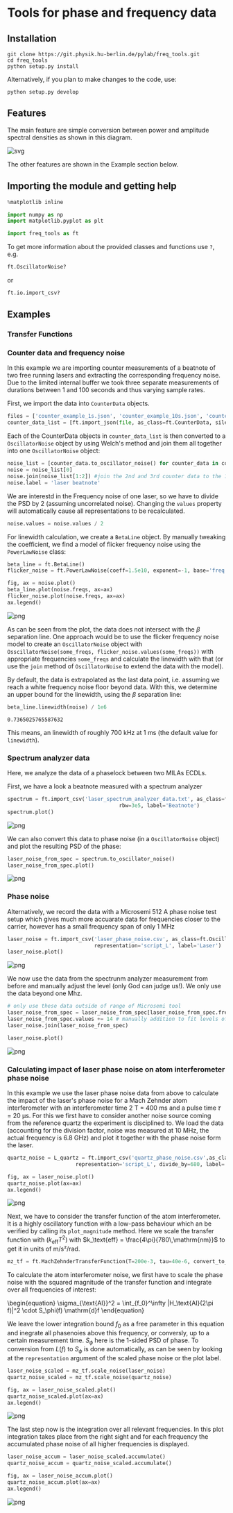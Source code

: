 # Tools for phase and frequency data

## Installation

```
git clone https://git.physik.hu-berlin.de/pylab/freq_tools.git
cd freq_tools
python setup.py install
```

Alternatively, if you plan to make changes to the code, use:

```
python setup.py develop
```

## Features

The main feature are simple conversion between power and amplitude spectral densities as shown in this diagram.

![svg](./docs/representations.svg)

The other features are shown in the Example section below.

## Importing the module and getting help


```python
%matplotlib inline

import numpy as np
import matplotlib.pyplot as plt

import freq_tools as ft
```

To get more information about the provided classes and functions use `?`, e.g.


```python
ft.OscillatorNoise?
```

or


```python
ft.io.import_csv?
```

## Examples
### Transfer Functions

### Counter data and frequency noise

In this example we are importing counter measurements of a beatnote of two free running lasers and extracting the corresponding frequency noise. Due to the limited internal buffer we took three separate measurements of durations between 1 and 100 seconds and thus varying sample rates.

First, we import the data into `CounterData` objects.


```python
files = ['counter_example_1s.json', 'counter_example_10s.json', 'counter_example_100s.json']
counter_data_list = [ft.import_json(file, as_class=ft.CounterData, silent=True) for file in files]
```

Each of the CounterData objects in `counter_data_list` is then converted to a `OscillatorNoise` object by using Welch's method and join them all together into one `OscillatorNoise` object:


```python
noise_list = [counter_data.to_oscillator_noise() for counter_data in counter_data_list]
noise = noise_list[0]
noise.join(noise_list[1:2]) #join the 2nd and 3rd counter data to the 1st one
noise.label = 'laser beatnote'

```

We are interestd in the Frequency noise of one laser, so we have to divide the PSD by 2 (assuming uncorrelated noise). Changing the `values` property will automatically cause all representations to be recalculated.


```python
noise.values = noise.values / 2
```

For linewidth calculation, we create a `BetaLine` object. By manually tweaking the coefficient, we find a model of flicker frequency noise using the `PowerLawNoise` class: 


```python
beta_line = ft.BetaLine()
flicker_noise = ft.PowerLawNoise(coeff=1.5e10, exponent=-1, base='freq', representation='psd_freq')
```


```python
fig, ax = noise.plot()
beta_line.plot(noise.freqs, ax=ax)
flicker_noise.plot(noise.freqs, ax=ax)
ax.legend()
```

![png](docs/output_15_2.png)


As can be seen from the plot, the data does not intersect with the $\beta$ separation line. One approach would be to use the flicker frequency noise model to create an `OscillatorNoise` object with `OsscillatorNoise(some_freqs, flicker_noise.values(some_freqs))` with appropriate frequencies `some_freqs` and calculate the linewidth with that (or use the `join` method of `OscillatorNoise` to extend the data with the model).

By default, the data is extrapolated as the last data point, i.e. assuming we reach a white frequency noise floor beyond data. With this, we determine an upper bound for the linewidth, using the $\beta$ separation line:


```python
beta_line.linewidth(noise) / 1e6
```


    0.7365025765587632



This means, an linewidth of roughly 700 kHz at 1 ms (the default value for `linewidth`).

### Spectrum analyzer data

Here, we analyze the data of a phaselock between two MILAs ECDLs.

First, we have a look a beatnote measured with a spectrum analyzer


```python
spectrum = ft.import_csv('laser_spectrum_analyzer_data.txt', as_class=ft.SpectrumAnalyzerData, delimiter='\t',
                                    rbw=3e5, label='Beatnote')
spectrum.plot()
```


![png](docs/output_21_1.png)


We can also convert this data to phase noise (in a `OscillatorNoise` object) and plot the resulting PSD of the phase:


```python
laser_noise_from_spec = spectrum.to_oscillator_noise()
laser_noise_from_spec.plot()
```


![png](docs/output_23_1.png)


### Phase noise 

Alternatively, we record the data with a Microsemi 512 A phase noise test setup which gives much more accuarate data for frequencies closer to the carrier, however has a small frequency span of only 1 MHz


```python
laser_noise = ft.import_csv('laser_phase_noise.csv', as_class=ft.OscillatorNoise, 
                            representation='script_L', label='Laser')
laser_noise.plot()
```

![png](docs/output_26_1.png)


We now use the data from the spectrunm analyzer measurement from before and manually adjust the level (only God can judge us!). We only use the data beyond one Mhz.


```python
# only use these data outside of range of Microsemi tool
laser_noise_from_spec = laser_noise_from_spec[laser_noise_from_spec.freqs > 1e6] 
laser_noise_from_spec.values += 14 # manually addition to fit levels of microsemi and spectrum analyzer
laser_noise.join(laser_noise_from_spec)
```


```python
laser_noise.plot()
```
![png](docs/output_29_1.png)


### Calculating impact of laser phase noise on atom interferometer phase noise

In this example we use the laser phase noise data from above to calculate the impact of the laser's phase noise for a Mach Zehnder atom interferometer with an interferometer time 2 T = 400 ms and a pulse time 𝜏 = 20 μs. For this we first have to consider another noise source coming from the reference quartz the experiment is disciplined to. We load the data (accounting for the division factor, noise was measured at 10 MHz, the actual frequency is 6.8 GHz) and plot it together with the phase noise form the laser.


```python
quartz_noise = L_quartz = ft.import_csv('quartz_phase_noise.csv',as_class=ft.OscillatorNoise,
                      representation='script_L', divide_by=680, label='Quartz')
```

```python
fig, ax = laser_noise.plot()
quartz_noise.plot(ax=ax)
ax.legend()
```

![png](docs/output_33_1.png)


Next, we have to consider the transfer function of the atom interferometer. It is a highly oscillatory function with a low-pass behaviour which an be verified by calling its `plot_magnitude` method. Here we scale the transfer function with $(k_\text{eff} T^2)$ with $k_\text{eff} = \frac{4\pi}{780\,\mathrm{nm}}$ to get it in units of m/s²/rad.


```python
mz_tf = ft.MachZehnderTransferFunction(T=200e-3, tau=40e-6, convert_to_g=True)
```

To calculate the atom interferometer noise, we first have to scale the phase noise with the squared magnitude of the transfer function and integrate over all frequencies of interest:

\begin{equation}
\sigma_{\text{AI}}^2 = \int_{f_0}^\infty |H_\text{AI}(2\pi f)|^2 \cdot S_\phi(f) \mathrm{d}f
\end{equation}

We leave the lower integration bound $f_0$ as a free parameter in this equation and inegrate all phasenoies above this frequency, or conversly, up to a certain measurement time. $S_\phi$ here is the 1-sided PSD of phase. To conversion from $L(f)$ to $S_\phi$ is done automatically, as can be seen by looking at the `representation` argument of the scaled phase noise or the plot label. 


```python
laser_noise_scaled = mz_tf.scale_noise(laser_noise)
quartz_noise_scaled = mz_tf.scale_noise(quartz_noise)

fig, ax = laser_noise_scaled.plot()
quartz_noise_scaled.plot(ax=ax)
ax.legend()
```

![png](docs/output_37_1.png)


The last step now is the integration over all relevant frequencies. In this plot integration takes place from the right sight and for each frequency the accumulated phase noise of all higher frequencies is displayed.


```python
laser_noise_accum = laser_noise_scaled.accumulate()
quartz_noise_accum = quartz_noise_scaled.accumulate()

fig, ax = laser_noise_accum.plot()
quartz_noise_accum.plot(ax=ax)
ax.legend()
```

![png](docs/output_39_1.png)

